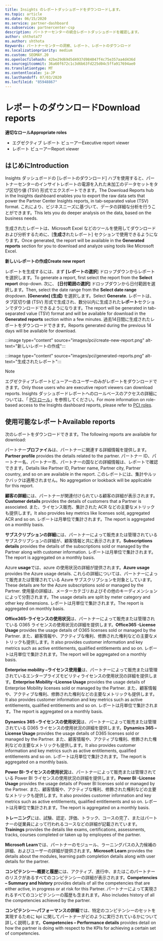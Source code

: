 ```yaml
---
title: Insights のレポートダッシュボードをダウンロードします。
ms.topic: article
ms.date: 06/15/2020
ms.service: partner-dashboard
ms.subservice: partnercenter-csp
description: パートナーセンターの統合レポートダッシュボードを確認します。
author: shthota77
ms.author: shthota
Keywords: パートナーセンターの洞察、レポート、レポートのダウンロード
ms.localizationpriority: medium
ms.custom: SEOMAY.20
ms.openlocfilehash: 42be29d69d5d4937d984047f4c75e357aa4d436d
ms.sourcegitcommit: 36a60f672c1c3d6b63fd225d04c5ffa917694ae0
ms.translationtype: MT
ms.contentlocale: ja-JP
ms.lasthandoff: 07/03/2020
ms.locfileid: "85948867"
---
```

# <a name="download-reports"></a><span data-ttu-id="173af-104">レポートのダウンロード</span><span class="sxs-lookup"><span data-stu-id="173af-104">Download reports</span></span>

<span data-ttu-id="173af-105">**適切なロール**</span><span class="sxs-lookup"><span data-stu-id="173af-105">**Appropriate roles**</span></span>
- <span data-ttu-id="173af-106">エグゼクティブ レポート ビューアー</span><span class="sxs-lookup"><span data-stu-id="173af-106">Executive report viewer</span></span>
- <span data-ttu-id="173af-107">レポート ビューアー</span><span class="sxs-lookup"><span data-stu-id="173af-107">Report viewer</span></span>

## <a name="introduction"></a><span data-ttu-id="173af-108">はじめに</span><span class="sxs-lookup"><span data-stu-id="173af-108">Introduction</span></span>

<span data-ttu-id="173af-109">Insights ダッシュボードの [レポートのダウンロード] ハブを使用すると、パートナーセンターのインサイトレポートの電源を入れた未加工のデータセットをタブ区切り値 (TSV) 形式でエクスポートできます。</span><span class="sxs-lookup"><span data-stu-id="173af-109">The Download Reports hub in the Insights dashboard enables you to export the raw data sets that power the Partner Center Insights reports, in tab-separated value (TSV) format.</span></span> <span data-ttu-id="173af-110">これにより、ビジネスニーズに基づいて、データの詳細な分析を行うことができます。</span><span class="sxs-lookup"><span data-stu-id="173af-110">This lets you do deeper analysis on the data, based on the business needs.</span></span>

<span data-ttu-id="173af-111">生成されたレポートは、Microsoft Excel などのツールを使用してダウンロードおよび分析するために、[**生成さ**れたレポート] セクションで使用できるようになります。</span><span class="sxs-lookup"><span data-stu-id="173af-111">Once generated, the report  will be available in the **Generated reports** section for you to download and analyze using tools like Microsoft Excel.</span></span>

<span data-ttu-id="173af-112">**新しいレポートの作成**</span><span class="sxs-lookup"><span data-stu-id="173af-112">**Create new report**</span></span>

<span data-ttu-id="173af-113">レポートを生成するには、まず **[レポートの選択**] ドロップダウンからレポートを選択します。</span><span class="sxs-lookup"><span data-stu-id="173af-113">To generate a report, first select the report from the **Select report** drop-down.</span></span> <span data-ttu-id="173af-114">次に、 **[日付範囲の選択]** ドロップダウンから日付範囲を選択します。</span><span class="sxs-lookup"><span data-stu-id="173af-114">Then, select the date range from the **Select date range** dropdown.</span></span> <span data-ttu-id="173af-115">**[Generate] \(生成)** を選択します。</span><span class="sxs-lookup"><span data-stu-id="173af-115">Select **Generate**.</span></span> <span data-ttu-id="173af-116">レポートは、タブ区切り値 (TSV) 形式で生成され、数分以内に生成された**レポート**セクションでダウンロードできるようになります。</span><span class="sxs-lookup"><span data-stu-id="173af-116">The report will be generated in tab-separated value (TSV) format and will be available for download in the **Generated reports** section within a few minutes.</span></span> <span data-ttu-id="173af-117">過去14日間に生成されたレポートをダウンロードできます。</span><span class="sxs-lookup"><span data-stu-id="173af-117">Reports generated during the previous 14 days will be available for download.</span></span>

:::image type="content" source="images/pci/create-new-report.png" alt-text="新しいレポートの作成":::

:::image type="content" source="images/pci/generated-reports.png" alt-text="生成されたレポート":::

>[!NOTE] 
><span data-ttu-id="173af-120">エグゼクティブレポートビューアーのユーザーのみがレポートをダウンロードできます。</span><span class="sxs-lookup"><span data-stu-id="173af-120">Only those users who are executive report viewers can download reports.</span></span> <span data-ttu-id="173af-121">Insights ダッシュボードレポートへのロールベースのアクセスの詳細については、「 [PCI ロール](pci-roles.md)」を参照してください。</span><span class="sxs-lookup"><span data-stu-id="173af-121">For more information on role-based access to the Insights dashboard reports, please refer to [PCI roles](pci-roles.md).</span></span> 

## <a name="available-reports"></a><span data-ttu-id="173af-122">使用可能なレポート</span><span class="sxs-lookup"><span data-stu-id="173af-122">Available reports</span></span>

<span data-ttu-id="173af-123">次のレポートをダウンロードできます。</span><span class="sxs-lookup"><span data-stu-id="173af-123">The following reports are available for download:</span></span>

<span data-ttu-id="173af-124">パートナー**プロファイル**は、パートナーに関連する詳細情報を提供します。</span><span class="sxs-lookup"><span data-stu-id="173af-124">**Partner profile** provides the details related to the partner.</span></span> <span data-ttu-id="173af-125">パートナー ID、パートナー名、パートナー市、パートナーの国などの詳細情報は、レポートで確認できます。</span><span class="sxs-lookup"><span data-stu-id="173af-125">Details like Partner ID, Partner name, Partner city, Partner country, and so on are available in the report.</span></span> <span data-ttu-id="173af-126">このレポートには、集計やルックバックは適用されません。</span><span class="sxs-lookup"><span data-stu-id="173af-126">No aggregation or lookback will be applicable for this report.</span></span>

<span data-ttu-id="173af-127">**顧客の詳細**には、パートナーが関連付けられている顧客の詳細が表示されます。</span><span class="sxs-lookup"><span data-stu-id="173af-127">**Customer details** provides the details of customers that a Partner is associated.</span></span> <span data-ttu-id="173af-128">また、ライセンス販売、集計された ACR などの主要なメトリックも提供します。</span><span class="sxs-lookup"><span data-stu-id="173af-128">It also provides key metrics like licenses sold, aggregated ACR and so on.</span></span> <span data-ttu-id="173af-129">レポートは月単位で集計されます。</span><span class="sxs-lookup"><span data-stu-id="173af-129">The report is aggregated on a monthly basis.</span></span>

<span data-ttu-id="173af-130">**サブスクリプションの詳細**には、パートナーによって販売または管理されているサブスクリプションの詳細が、顧客情報と共に表示されます。</span><span class="sxs-lookup"><span data-stu-id="173af-130">**Subscriptions details** provides the details of the subscriptions sold or managed by the Partner along with customer information.</span></span> <span data-ttu-id="173af-131">レポートは月単位で集計されます。</span><span class="sxs-lookup"><span data-stu-id="173af-131">The report is aggregated on a monthly basis.</span></span>

<span data-ttu-id="173af-132">Azure **usage**では、azure の使用状況の詳細が提供されます。</span><span class="sxs-lookup"><span data-stu-id="173af-132">**Azure usage** provides the Azure usage details.</span></span> <span data-ttu-id="173af-133">これらの詳細については、パートナーによって販売または管理されている Azure サブスクリプションを対象としています。</span><span class="sxs-lookup"><span data-stu-id="173af-133">These details are for the Azure subscriptions sold or managed by the Partner.</span></span> <span data-ttu-id="173af-134">使用量の詳細は、メーターカテゴリおよびその他のキーディメンションによって分割されます。</span><span class="sxs-lookup"><span data-stu-id="173af-134">The usage details are split by meter category and other key dimensions.</span></span> <span data-ttu-id="173af-135">レポートは月単位で集計されます。</span><span class="sxs-lookup"><span data-stu-id="173af-135">The report is aggregated on monthly basis.</span></span>

<span data-ttu-id="173af-136">**Office365-ライセンスの使用状況**は、パートナーによって販売または管理されている O365 ライセンスの使用状況の詳細を提供します。</span><span class="sxs-lookup"><span data-stu-id="173af-136">**Office365 -License Usage** provides the usage details of O365 licenses sold or managed by the Partner.</span></span> <span data-ttu-id="173af-137">また、顧客情報や、アクティブな権利、修飾された権利などの主要なメトリックも提供します。</span><span class="sxs-lookup"><span data-stu-id="173af-137">It also provides customer information and key metrics such as active entitlements, qualified entitlements and so on.</span></span> <span data-ttu-id="173af-138">レポートは月単位で集計されます。</span><span class="sxs-lookup"><span data-stu-id="173af-138">The report will be aggregated on a monthly basis.</span></span>

<span data-ttu-id="173af-139">**Enterprise mobility –ライセンス使用量**は、パートナーによって販売または管理されているエンタープライズモビリティライセンスの使用状況の詳細を提供します。</span><span class="sxs-lookup"><span data-stu-id="173af-139">**Enterprise Mobility –License Usage**  provides the usage details of Enterprise Mobility licenses sold or managed by the Partner.</span></span> <span data-ttu-id="173af-140">また、顧客情報や、アクティブな権利、修飾された権利などの主要なメトリックも提供します。</span><span class="sxs-lookup"><span data-stu-id="173af-140">It also provides customer information and key metrics such as active entitlements, qualified entitlements and so on.</span></span> <span data-ttu-id="173af-141">レポートは月単位で集計されます。</span><span class="sxs-lookup"><span data-stu-id="173af-141">The report is aggregated on a monthly basis.</span></span>

<span data-ttu-id="173af-142">**Dynamics 365 –ライセンスの使用状況**は、パートナーによって販売または管理されている D365 ライセンスの使用状況の詳細を提供します。</span><span class="sxs-lookup"><span data-stu-id="173af-142">**Dynamics 365 –License Usage** provides the usage details of D365 licenses sold or managed by the Partner.</span></span> <span data-ttu-id="173af-143">また、顧客情報や、アクティブな権利、修飾された権利などの主要なメトリックも提供します。</span><span class="sxs-lookup"><span data-stu-id="173af-143">It also provides customer information and key metrics such as active entitlements, qualified entitlements and so on.</span></span> <span data-ttu-id="173af-144">レポートは月単位で集計されます。</span><span class="sxs-lookup"><span data-stu-id="173af-144">The report is aggregated on a monthly basis.</span></span>

<span data-ttu-id="173af-145">**Power BI-ライセンスの使用状況**は、パートナーによって販売または管理されている Power BI ライセンスの使用状況の詳細を提供します。</span><span class="sxs-lookup"><span data-stu-id="173af-145">**Power BI -License Usage** provides the usage details of Power BI licenses sold or managed by the Partner.</span></span> <span data-ttu-id="173af-146">また、顧客情報や、アクティブな権利、修飾された権利などの主要なメトリックも提供します。</span><span class="sxs-lookup"><span data-stu-id="173af-146">It also provides customer information and key metrics such as active entitlements, qualified entitlements and so on.</span></span> <span data-ttu-id="173af-147">レポートは月単位で集計されます。</span><span class="sxs-lookup"><span data-stu-id="173af-147">The report is aggregated on a monthly basis.</span></span>

<span data-ttu-id="173af-148">**トレーニング**には、試験、認定、評価、トラック、コースの完了、またはパートナーの従業員によって行われるコースなどの詳細が記載されています。</span><span class="sxs-lookup"><span data-stu-id="173af-148">**Trainings** provides the details like exams, certifications, assessments, tracks, courses completed or taken up by employees of the partner.</span></span>

<span data-ttu-id="173af-149">**Microsoft Learn**では、パートナーのモジュール、ラーニングパスの入力候補の詳細、およびユーザーの詳細が提供されます。</span><span class="sxs-lookup"><span data-stu-id="173af-149">**Microsoft Learn** provides the details about the modules, learning path completion details along with user details for the partner.</span></span>

<span data-ttu-id="173af-150">**コンピテンシー–概要と履歴**には、アクティブ、進行中、またはこのパートナーのリスクがあるすべてのコンピテンシーの詳細が表示されます。</span><span class="sxs-lookup"><span data-stu-id="173af-150">**Competencies – Summary and history** provides details of all the competencies that are either active, in progress or at risk for this Partner.</span></span> <span data-ttu-id="173af-151">パートナーによって実現されるすべてのコンピテンシーの履歴も含まれます。</span><span class="sxs-lookup"><span data-stu-id="173af-151">Also includes history of all the competencies achieved by the partner.</span></span>

<span data-ttu-id="173af-152">**コンピテンシー–パフォーマンスの詳細**では、特定のコンピテンシーのセットを実現するために kpi に関してパートナーがどのように実行されているかについて詳しく説明します。</span><span class="sxs-lookup"><span data-stu-id="173af-152">**Competencies – Performance details** provides detail on how the partner is doing with respect to the KPIs for achieving a certain set of competencies.</span></span>

